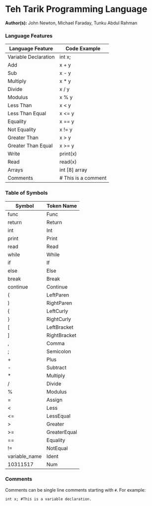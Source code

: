 # Teh Tarik Programming Language

**Author(s):** John Newton, Michael Faraday, Tunku Abdul Rahman

### Language Features

| Language Feature      | Code Example |
|-----------------------|--------------|
| Variable Declaration  | int x;       |
| Add                   | x + y        |
| Sub                   | x - y        |
| Multiply              | x * y        |
| Divide                | x / y        |
| Modulus               | x % y        |
| Less Than             | x < y        |
| Less Than Equal       | x <= y       |
| Equality              | x == y       |
| Not Equality          | x != y       |
| Greater Than          | x > y        |
| Greater Than Equal    | x >= y       |
| Write                 | print(x)     |
| Read                  | read(x)      |
| Arrays                | int [8] array|
| Comments              | # This is a comment|

### Table of Symbols

|Symbol                | Token Name   |
|----------------------|--------------|
|func                  | Func         |
|return                | Return       |
|int                   | Int          |
|print                 | Print        |
|read                  | Read         |
|while                 | While        |
|if                    | If           |
|else                  | Else         |
|break                 | Break        |
|continue              | Continue     |
|(                     | LeftParen    |
|)                     | RightParen   |
|{                     | LeftCurly    |
|}                     | RightCurly   |
|[                     | LeftBracket  |
|]                     | RightBracket |
|,                     | Comma        |
|;                     | Semicolon    |
|+                     | Plus         |
|-                     | Subtract     |
|*                     | Multiply     |
|/                     | Divide       |
|%                     | Modulus      |
|=                     | Assign       |
|<                     | Less         |
|<=                    | LessEqual    |
|>                     | Greater      |
|>=                    | GreaterEqual |
|==                    | Equality     |
|!=                    | NotEqual     |
|variable_name         | Ident        |
|10311517              | Num          |

### Comments

Comments can be single line comments starting with `#`. For example:

```
int x; #This is a variable declaration.
```




